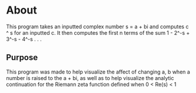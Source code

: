 # About #

This program takes an inputted complex number s = a + bi
and computes c ^ s for an inputted c. It then computes the first
n terms of the sum 1 - 2^-s + 3^-s - 4^-s . . .

## Purpose ##

This program was made to help visualize the affect of changing a,
b when a number is raised to the a + bi, as well as to help
visualize the analytic continuation for the Riemann zeta function
defined when 0 < Re(s) < 1